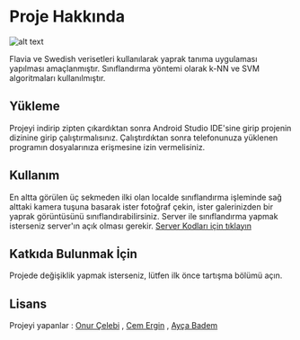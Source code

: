 # Proje Hakkında

![alt text](https://media.giphy.com/media/fYr1JsxgH6jMLEPYrS/giphy.gif
)

Flavia ve Swedish verisetleri kullanılarak yaprak tanıma uygulaması yapılması amaçlanmıştır. Sınıflandırma yöntemi olarak k-NN ve SVM algoritmaları kullanılmıştır.

## Yükleme

Projeyi indirip zipten çıkardıktan sonra Android Studio IDE'sine girip projenin dizinine girip çalıştırmalısınız. Çalıştırdıktan sonra telefonunuza yüklenen programın dosyalarınıza erişmesine izin vermelisiniz. 

## Kullanım

En altta görülen üç sekmeden ilki olan localde sınıflandırma işleminde sağ alttaki kamera tuşuna basarak ister fotoğraf çekin, ister galerinizden bir yaprak görüntüsünü sınıflandırabilirsiniz. Server ile sınıflandırma yapmak isterseniz server'ın açık olması gerekir.
[Server Kodları için tıklayın](https://github.com/cem-ergin/deneme)

## Katkıda Bulunmak İçin
Projede değişiklik yapmak isterseniz, lütfen ilk önce tartışma bölümü açın.

## Lisans
Projeyi yapanlar : [Onur Çelebi](https://github.com/onurkou)
, [Cem Ergin](https://github.com/cem-ergin)
, [Ayça Badem](https://github.com/aycabadem)
